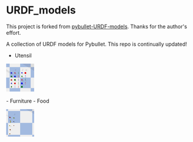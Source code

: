 # URDF_models

This project is forked from [pybullet-URDF-models](https://github.com/ChenEating716/pybullet-URDF-models). Thanks for the author's effort.

A collection of URDF models for Pybullet. This repo is continually updated!
- Utensil
<p align="left">
    <a href="">
        <img src="utensil.jpeg" alt="[Logo]" width="15%">
    </a>
</p>
- Furniture
- Food
<p align="left">
    <a href="">
        <img src="food.jpeg" alt="[Logo]" width="15%">
    </a>
</p>

